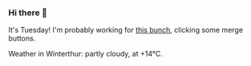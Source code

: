 ### Hi there :wave:

It's Tuesday! I'm probably working for [this bunch](https://github.com/kohofinancial), clicking some merge buttons.

Weather in Winterthur: partly cloudy, at +14°C.
